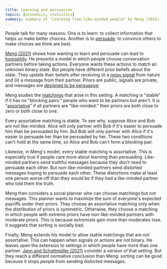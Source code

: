 ```yaml
---
title: Learning and persuasion
topics: [economics, statistics]
summary: Summary of "Learning from like-minded people" by Meng (2021).
---
```


People talk for many reasons.
One is to learn: to collect information that helps us make better choices.
Another is to [persuade](/blog/persuading-anecdotes): to convince others to make choices we think are best.

[Meng (2021)](https://doi.org/10.1016/j.geb.2021.01.001) shows how wanting to learn and persuade can lead to [homophily](https://en.wikipedia.org/wiki/Homophily).
He presents a model in which people choose conversation partners before taking actions.
Everyone wants these actions to match an unknown binary state.
But people have different prior beliefs about the state.
They update their beliefs after receiving (i) a [noisy signal](/blog/learning-noisy-signals/) from nature and (ii) a message from their partner.
Priors are public, signals are private, and messages are [designed to be persuasive](https://doi.org/10.1257/aer.101.6.2590).

Meng studies the [matchings](/blog/stable-matchings/) that arise in this setting.
A matching is "stable" if it has no "blocking pairs:" people who want to be partners but aren't.
It is "[assortative](/blog/assortative-mixing/)" if all partners are "like-minded:" their priors are both close to zero or both close to one.

Every assortative matching is stable.
To see why, suppose Alice and Bob are not like-minded.
Alice will only partner with Bob if it's easier to persuade him than be persuaded by him.
But Bob will only partner with Alice if it's easier to persuade her than be persuaded by her.
These two conditions can't hold at the same time, so Alice and Bob can't form a blocking pair.

Likewise, in Meng's model, every stable matching is assortative.
This is especially true if people care more about learning than persuading.
Like-minded partners send truthful messages because they don't need to persuade each other.
But non-like-minded partners send distorted messages hoping to persuade each other.
These distortions make at least one person worse off than they would be if they had a like-minded partner who told them the truth.

Meng then considers a social planner who can choose matchings but not messages.
This planner wants to maximize the sum of everyone's expected payoffs under their priors.
They choose an assortative matching only when the distribution of priors is symmetric.
Otherwise, they choose a matching in which people with extreme priors have non-like-minded partners with moderate priors.
This is because extremists gain more than moderates lose.
It suggests that sorting is socially bad.

Finally, Meng extends his model to allow stable matchings that are *not* assortative.
This can happen when signals or actions are not binary.
He leaves open the extension to settings in which people have more than one partner.
[Jann and Schottmüller (2021)](/blog/echo-chambers-useful/) consider a version of that setting.
But they reach a different normative conclusion than Meng: sorting can be good because it stops people from sending distorted messages.
